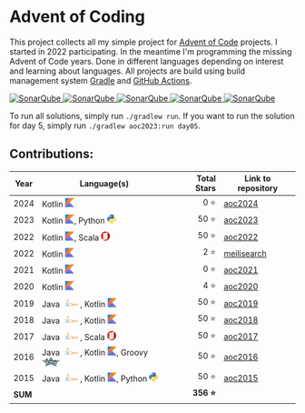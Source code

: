 # Advent of Coding

This project collects all my simple project for [Advent of Code](https://adventofcode.com/) projects. I started in 2022
participating. In the meantime I'm programming the missing Advent of Code years. Done in different languages depending
on interest and learning about languages. All projects are build using build management system 
[Gradle](https://gradle.org/) and [GitHub Actions](https://docs.github.com/actions).

[![SonarQube](https://sonarcloud.io/api/project_badges/measure?project=de.havox_design.aoc%3Aadvent_of_code&metric=alert_status "The current SonarQube analysis status")
![SonarQube](https://sonarcloud.io/api/project_badges/measure?project=de.havox_design.aoc%3Aadvent_of_code&metric=coverage "The current coverage")
![SonarQube](https://sonarcloud.io/api/project_badges/measure?project=de.havox_design.aoc%3Aadvent_of_code&metric=bugs "The current number of SonarQube bugs")
![SonarQube](https://sonarcloud.io/api/project_badges/measure?project=de.havox_design.aoc%3Aadvent_of_code&metric=vulnerabilities "The current number of SonarQube vulnerabilities")
![SonarQube](https://sonarcloud.io/api/project_badges/measure?project=de.havox_design.aoc%3Aadvent_of_code&metric=code_smells "The current number of SonarQube code smells")](https://sonarcloud.io/dashboard?id=de.havox_design.aoc:advent_of_code)

To run all solutions, simply run `./gradlew run`. If you want to run the solution for day 5, simply run
`./gradlew aoc2023:run day05`.

## Contributions:
| Year    | Language(s)                                                                                    | Total Stars | Link to repository                                                                 |
|---------|------------------------------------------------------------------------------------------------|------------:|------------------------------------------------------------------------------------|
| 2024    | Kotlin ![Kotlin](img/kotlin.png)                                                               |         0 ⭐ | [aoc2024](https://github.com/Gentleman1983/advent-of-code/tree/main/aoc2024)       |
| 2023    | Kotlin ![Kotlin](img/kotlin.png), Python ![Python](img/python.png)                             |        50 ⭐ | [aoc2023](https://github.com/Gentleman1983/advent-of-code/tree/main/aoc2023)       |
| 2022    | Kotlin ![Kotlin](img/kotlin.png), Scala ![Scala](img/scala.png)                                |        50 ⭐ | [aoc2022](https://github.com/Gentleman1983/advent-of-code/tree/main/aoc2021)       |
| 2022    | Kotlin ![Kotlin](img/kotlin.png)                                                               |         2 ⭐ | [meilisearch](https://github.com/Gentleman1983/advent-of-code/tree/main/meili2022) |
| 2021    | Kotlin ![Kotlin](img/kotlin.png)                                                               |         0 ⭐ | [aoc2021](https://github.com/Gentleman1983/aoc2021)                                |
| 2020    | Kotlin ![Kotlin](img/kotlin.png)                                                               |         4 ⭐ | [aoc2020](https://github.com/Gentleman1983/advent-of-code/tree/main/aoc2020)       |
| 2019    | Java ![Java](img/java.png), Kotlin ![Kotlin](img/kotlin.png)                                   |        50 ⭐ | [aoc2019](https://github.com/Gentleman1983/advent-of-code/tree/main/aoc2019)       |
| 2018    | Java ![Java](img/java.png), Kotlin ![Kotlin](img/kotlin.png)                                   |        50 ⭐ | [aoc2018](https://github.com/Gentleman1983/advent-of-code/tree/main/aoc2018)       |
| 2017    | Java ![Java](img/java.png), Scala ![Scala](img/scala.png)                                      |        50 ⭐ | [aoc2017](https://github.com/Gentleman1983/advent-of-code/tree/main/aoc2017)       |
| 2016    | Java ![Java](img/java.png), Kotlin ![Kotlin](img/kotlin.png), Groovy ![Groovy](img/groovy.png) |        50 ⭐ | [aoc2016](https://github.com/Gentleman1983/advent-of-code/tree/main/aoc2016)       |
| 2015    | Java ![Java](img/java.png), Kotlin ![Kotlin](img/kotlin.png), Python ![Python](img/python.png) |        50 ⭐ | [aoc2015](https://github.com/Gentleman1983/advent-of-code/tree/main/aoc2015)       |
| **SUM** |                                                                                                |   **356 ⭐** |                                                                                    |

